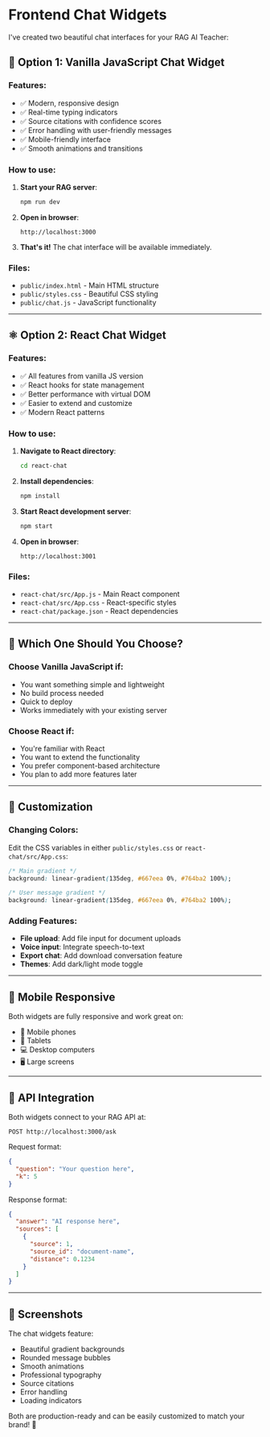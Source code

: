 # Frontend Chat Widgets

I've created two beautiful chat interfaces for your RAG AI Teacher:

## 🎨 **Option 1: Vanilla JavaScript Chat Widget**

### Features:
- ✅ Modern, responsive design
- ✅ Real-time typing indicators
- ✅ Source citations with confidence scores
- ✅ Error handling with user-friendly messages
- ✅ Mobile-friendly interface
- ✅ Smooth animations and transitions

### How to use:
1. **Start your RAG server**:
   ```bash
   npm run dev
   ```

2. **Open in browser**:
   ```
   http://localhost:3000
   ```

3. **That's it!** The chat interface will be available immediately.

### Files:
- `public/index.html` - Main HTML structure
- `public/styles.css` - Beautiful CSS styling
- `public/chat.js` - JavaScript functionality

---

## ⚛️ **Option 2: React Chat Widget**

### Features:
- ✅ All features from vanilla JS version
- ✅ React hooks for state management
- ✅ Better performance with virtual DOM
- ✅ Easier to extend and customize
- ✅ Modern React patterns

### How to use:
1. **Navigate to React directory**:
   ```bash
   cd react-chat
   ```

2. **Install dependencies**:
   ```bash
   npm install
   ```

3. **Start React development server**:
   ```bash
   npm start
   ```

4. **Open in browser**:
   ```
   http://localhost:3001
   ```

### Files:
- `react-chat/src/App.js` - Main React component
- `react-chat/src/App.css` - React-specific styles
- `react-chat/package.json` - React dependencies

---

## 🎯 **Which One Should You Choose?**

### Choose **Vanilla JavaScript** if:
- You want something simple and lightweight
- No build process needed
- Quick to deploy
- Works immediately with your existing server

### Choose **React** if:
- You're familiar with React
- You want to extend the functionality
- You prefer component-based architecture
- You plan to add more features later

---

## 🚀 **Customization**

### Changing Colors:
Edit the CSS variables in either `public/styles.css` or `react-chat/src/App.css`:

```css
/* Main gradient */
background: linear-gradient(135deg, #667eea 0%, #764ba2 100%);

/* User message gradient */
background: linear-gradient(135deg, #667eea 0%, #764ba2 100%);
```

### Adding Features:
- **File upload**: Add file input for document uploads
- **Voice input**: Integrate speech-to-text
- **Export chat**: Add download conversation feature
- **Themes**: Add dark/light mode toggle

---

## 📱 **Mobile Responsive**

Both widgets are fully responsive and work great on:
- 📱 Mobile phones
- 📱 Tablets
- 💻 Desktop computers
- 🖥️ Large screens

---

## 🔧 **API Integration**

Both widgets connect to your RAG API at:
```
POST http://localhost:3000/ask
```

Request format:
```json
{
  "question": "Your question here",
  "k": 5
}
```

Response format:
```json
{
  "answer": "AI response here",
  "sources": [
    {
      "source": 1,
      "source_id": "document-name",
      "distance": 0.1234
    }
  ]
}
```

---

## 🎨 **Screenshots**

The chat widgets feature:
- Beautiful gradient backgrounds
- Rounded message bubbles
- Smooth animations
- Professional typography
- Source citations
- Error handling
- Loading indicators

Both are production-ready and can be easily customized to match your brand! 🎉
